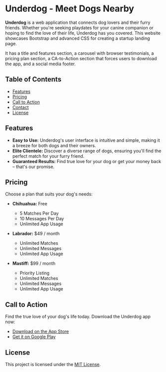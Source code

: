 # Underdog - Meet Dogs Nearby

**Underdog** is a web application that connects dog lovers and their furry friends. Whether you're seeking playdates for your canine companion or hoping to find the love of their life, Underdog has you covered.
This website showcases Bootstrap and advanced CSS for creating a startup landing page. 

It has a title and features section, a carousel with browser testimonials, a pricing plan section, a CA-to-Action section that forces users to download the app, and a social media footer. 

## Table of Contents

- [Features](#features)
- [Pricing](#pricing)
- [Call to Action](#call-to-action)
- [Contact](#contact)
- [License](#license)

## Features

- **Easy to Use:** Underdog's user interface is intuitive and simple, making it a breeze for both dogs and their owners.
- **Elite Clientele:** Discover a diverse range of dogs, ensuring you'll find the perfect match for your furry friend.
- **Guaranteed Results:** Find true love for your dog or get your money back – that's our promise.

## Pricing

Choose a plan that suits your dog's needs:

- **Chihuahua:** Free
  - 5 Matches Per Day
  - 10 Messages Per Day
  - Unlimited App Usage

- **Labrador:** $49 / month
  - Unlimited Matches
  - Unlimited Messages
  - Unlimited App Usage

- **Mastiff:** $99 / month
  - Priority Listing
  - Unlimited Matches
  - Unlimited Messages
  - Unlimited App Usage

## Call to Action

Find the true love of your dog's life today. Download the Underdog app now:

- [Download on the App Store](#)
- [Get it on Google Play](#)

## License

This project is licensed under the [MIT License](LICENSE).
